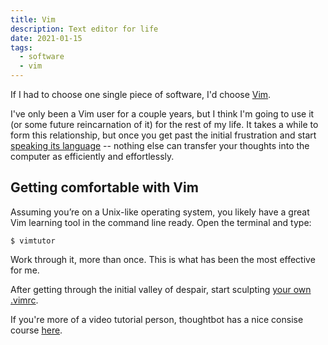 ```yaml
---
title: Vim
description: Text editor for life
date: 2021-01-15
tags:
  - software
  - vim
---
```


If I had to choose one single piece of software, I'd choose
[Vim](https://en.wikipedia.org/wiki/Vim_(text_editor)).

I've only been a Vim user for a couple years, but I think I'm going to use it
(or some future reincarnation of it) for the rest of my life. It takes a while
to form this relationship, but once you get past the initial frustration and
start [speaking its language][grok-vi] -- nothing else can transfer your
thoughts into the computer as efficiently and effortlessly.

## Getting comfortable with Vim

Assuming you’re on a Unix-like operating system, you likely have a great Vim
learning tool in the command line ready. Open the terminal and type:

    $ vimtutor

Work through it, more than once. This is what has been the most effective for
me.

After getting through the initial valley of despair, start sculpting [your own
.vimrc][vimrc].

If you're more of a video tutorial person, thoughtbot has a nice consise course [here][thoughtbot].

[grok-vi]:
  http://stackoverflow.com/questions/1218390/what-is-your-most-productive-shortcut-with-vim/1220118#1220118
[vimrc]: https://github.com/romainl/idiomatic-vimrc
[thoughtbot]: https://thoughtbot.com/upcase/onramp-to-vim
